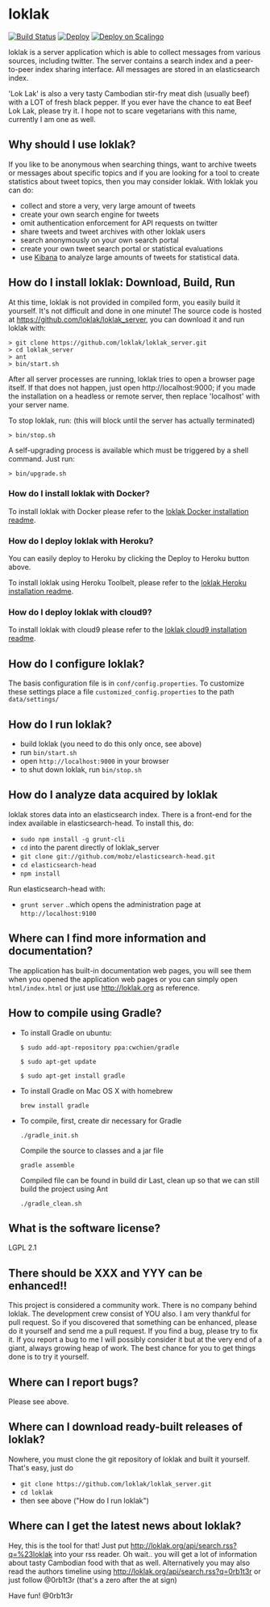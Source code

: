 # loklak
[![Build Status](https://travis-ci.org/loklak/loklak_server.svg?branch=master)](https://travis-ci.org/loklak/loklak_server)
[![Deploy](https://www.herokucdn.com/deploy/button.svg)](https://heroku.com/deploy)
[![Deploy on Scalingo](https://cdn.scalingo.com/deploy/button.svg)](https://my.scalingo.com/deploy?source=https://github.com/loklak/loklak_server)

loklak is a server application which is able to collect messages from various sources, including twitter. The server contains a search index and a peer-to-peer index sharing interface. All messages are stored in an elasticsearch index.

'Lok Lak' is also a very tasty Cambodian stir-fry meat dish (usually beef) with a LOT of fresh black pepper. If you ever have the chance to eat Beef Lok Lak, please try it. I hope not to scare vegetarians with this name, currently I am one as well.


## Why should I use loklak?

If you like to be anonymous when searching things, want to archive tweets or messages about specific topics and if you are looking for a tool to create statistics about tweet topics, then you may consider loklak. With loklak you can do:

- collect and store a very, very large amount of tweets
- create your own search engine for tweets
- omit authentication enforcement for API requests on twitter
- share tweets and tweet archives with other loklak users
- search anonymously on your own search portal
- create your own tweet search portal or statistical evaluations
- use [Kibana](https://github.com/elastic/kibana) to analyze large amounts of tweets for statistical data.

## How do I install loklak: Download, Build, Run

At this time, loklak is not provided in compiled form, you easily build it yourself. It's not difficult and done in one minute! The source code is hosted at https://github.com/loklak/loklak_server, you can download it and run loklak with:

    > git clone https://github.com/loklak/loklak_server.git
    > cd loklak_server
    > ant
    > bin/start.sh

After all server processes are running, loklak tries to open a browser page itself. If that does not happen, just open http://localhost:9000; if you made the installation on a headless or remote server, then replace 'localhost' with your server name.

To stop loklak, run: (this will block until the server has actually terminated)

    > bin/stop.sh

A self-upgrading process is available which must be triggered by a shell command. Just run:

    > bin/upgrade.sh

### How do I install loklak with Docker?
To install loklak with Docker please refer to the [loklak Docker installation readme](installation_docker.md).

### How do I deploy loklak with Heroku?
You can easily deploy to Heroku by clicking the Deploy to Heroku button above.

To install loklak using Heroku Toolbelt, please refer to the [loklak Heroku installation readme](installation_heroku.md).

### How do I deploy loklak with cloud9?
To install loklak with cloud9 please refer to the [loklak cloud9 installation readme](installation_cloud9.md).

## How do I configure loklak?

The basis configuration file is in ```conf/config.properties```. To customize these settings place a file ```customized_config.properties``` to the path ```data/settings/```

## How do I run loklak?

- build loklak (you need to do this only once, see above)
- run `bin/start.sh`
- open `http://localhost:9000` in your browser
- to shut down loklak, run `bin/stop.sh`

## How do I analyze data acquired by loklak

loklak stores data into an elasticsearch index. There is a front-end
for the index available in elasticsearch-head. To install this, do:
- `sudo npm install -g grunt-cli`
- `cd` into the parent directly of loklak_server
- `git clone git://github.com/mobz/elasticsearch-head.git`
- `cd elasticsearch-head`
- `npm install`

Run elasticsearch-head with:
- `grunt server`
..which opens the administration page at `http://localhost:9100`

## Where can I find more information and documentation?

The application has built-in documentation web pages, you will see them when you opened the application web pages or you can simply open `html/index.html` or just use http://loklak.org as reference.

## How to compile using Gradle?
- To install Gradle on ubuntu:

  ```
  $ sudo add-apt-repository ppa:cwchien/gradle

  $ sudo apt-get update

  $ sudo apt-get install gradle
  ```
- To install Gradle on Mac OS X with homebrew

  ```
  brew install gradle
  ```
- To compile, first, create dir necessary for Gradle

  ```
  ./gradle_init.sh
  ```

  Compile the source to classes and a jar file

  ```
  gradle assemble
  ```

  Compiled file can be found in build dir
  Last, clean up so that we can still build the project using Ant

  ```
  ./gradle_clean.sh
  ```


## What is the software license?

LGPL 2.1


## There should be XXX and YYY can be enhanced!!

This project is considered a community work. There is no company behind loklak. The development crew consist of YOU also. I am very thankful for pull request. So if you discovered that something can be enhanced, please do it yourself and send me a pull request. If you find a bug, please try to fix it. If you report a bug to me I will possibly consider it but at the very end of a giant, always growing heap of work. The best chance for you to get things done is to try it yourself.

## Where can I report bugs?

Please see above.


## Where can I download ready-built releases of loklak?

Nowhere, you must clone the git repository of loklak and built it yourself. That's easy, just do
- `git clone https://github.com/loklak/loklak_server.git`
- `cd loklak`
- then see above ("How do I run loklak")

## Where can I get the latest news about loklak?

Hey, this is the tool for that! Just put http://loklak.org/api/search.rss?q=%23loklak into your rss reader. Oh wait.. you will get a lot of information about tasty Cambodian food with that as well. Alternatively you may also read the authors timeline using http://loklak.org/api/search.rss?q=0rb1t3r or just follow @0rb1t3r (that's a zero after the at sign)

Have fun!
@0rb1t3r
